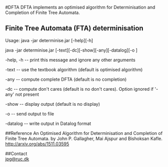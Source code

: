 #DFTA
DFTA implements an optimised algorithm for Determinisation and Completion of Finite Tree Automata.

## Finite Tree Automata (FTA) determinisation

Usage:
java -jar determinise.jar [-help][-h] 

java -jar determinise.jar <ftafile> [-text][-dc][-show][-any][-datalog][-o <outfile>]

-help, -h -- print this message and ignore any other arguments

-text     -- use the textbook algorithm (default is optimised algorithm)

-any      -- compute complete DFTA (default is no completion)

-dc       -- compute don't cares (default is no don't cares). Option ignored if '-any' not present

-show     -- display output (default is no display)

-o <file> -- send output to file

-datalog  -- write output in Datalog format

##Reference
An Optimised Algorithm for Determinisation and Completion of Finite Tree Automata.
by John P. Gallagher, Mai Ajspur and Bishoksan Kafle.
http://arxiv.org/abs/1511.03595

##Contact  
jpg@ruc.dk
